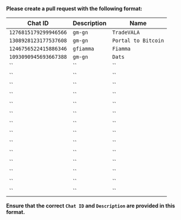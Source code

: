 **Please create a pull request with the following format:**

| Chat ID               | Description   | Name |
|-------------------------|-------------|------|
| `1276815179299946566`     |  `gm-gn` |`TradeVALA` |
| `1308928123177537608`     |  `gm-gn` |`Portal to Bitcoin` |
| `1246756522415886346`     |  `gfiamma` |`Fiamma` |
| `1093090945693667388`     |  `gm-gn` |`Dats` |
| ``     |  `` |`` |
| ``     |  `` |`` |
| ``     |  `` |`` |
| ``     |  `` |`` |
| ``     |  `` |`` |
| ``     |  `` |`` |
| ``     |  `` |`` |
| ``     |  `` |`` |
| ``     |  `` |`` |
| ``     |  `` |`` |
| ``     |  `` |`` |
| ``     |  `` |`` |
| ``     |  `` |`` |
| ``     |  `` |`` |

**Ensure that the correct `Chat ID` and `Description` are provided in this format.**

